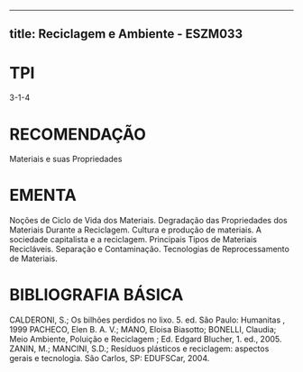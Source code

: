 
---
title: Reciclagem e Ambiente - ESZM033 
---

# TPI

3-1-4

# RECOMENDAÇÃO

Materiais e suas Propriedades

# EMENTA

Noções de Ciclo de Vida dos Materiais. Degradação das Propriedades dos Materiais Durante a Reciclagem. Cultura e produção de materiais. A sociedade capitalista e a reciclagem. Principais Tipos de Materiais Recicláveis. Separação e Contaminação. Tecnologias de Reprocessamento de Materiais.

# BIBLIOGRAFIA BÁSICA

CALDERONI, S.; Os bilhões perdidos no lixo. 5. ed. São Paulo: Humanitas , 1999
PACHECO, Elen B. A. V.; MANO, Eloisa Biasotto; BONELLI, Claudia; Meio Ambiente, Poluição e Reciclagem ; Ed. Edgard Blucher, 1. ed., 2005.
ZANIN, M.; MANCINI, S.D.; Resíduos plásticos e reciclagem: aspectos gerais e tecnologia. São Carlos, SP: EDUFSCar, 2004.
        